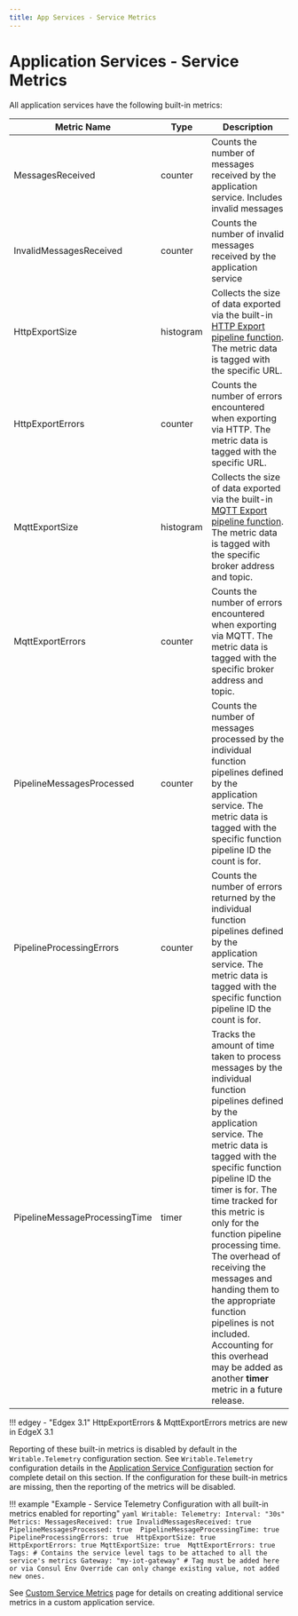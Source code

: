 ```yaml
---
title: App Services - Service Metrics
---
```


# Application Services - Service Metrics

All application services have the following built-in metrics:

| Metric Name                   | Type      | Description                                                  |
| ----------------------------- | --------- | ------------------------------------------------------------ |
| MessagesReceived              | counter   | Counts the number of messages received by the application service. Includes invalid messages |
| InvalidMessagesReceived       | counter   | Counts the number of invalid messages received by the application service |
| HttpExportSize                | histogram | Collects the size of data exported via the built-in [HTTP Export pipeline function](../sdk/api/BuiltInPipelineFunctions.md#http-export). The metric data is tagged with the specific URL. |
| HttpExportErrors              | counter   | Counts the number of errors encountered when exporting via HTTP.  The metric data is tagged with the specific URL. |
| MqttExportSize                | histogram | Collects the size of data exported via the built-in [MQTT Export pipeline function](../sdk/api/BuiltInPipelineFunctions.md#mqtt-export). The metric data is tagged with the specific broker address and topic. |
| MqttExportErrors              | counter   | Counts the number of errors encountered when exporting via MQTT. The metric data is tagged with the specific broker address and topic. |
| PipelineMessagesProcessed     | counter   | Counts the number of messages processed by the individual function pipelines defined by the application service. The metric data is tagged with the specific function pipeline ID the count is for. |
| PipelineProcessingErrors      | counter   | Counts the number of errors returned by the individual function pipelines defined by the application service. The metric data is tagged with the specific function pipeline ID the count is for. |
| PipelineMessageProcessingTime | timer     | Tracks the amount of time taken to process messages by the individual function pipelines defined by the application service. The metric data is tagged with the specific function pipeline ID the timer is for. The time tracked for this metric is only for the function pipeline processing time. The overhead of receiving the messages and handing them to the appropriate function pipelines is not included. Accounting for this overhead may be added as another **timer** metric in a future release. |

!!! edgey - "Edgex 3.1"
    HttpExportErrors & MqttExportErrors metrics are new in EdgeX 3.1

Reporting of these built-in metrics is disabled by default in the `Writable.Telemetry` configuration section. See `Writable.Telemetry` configuration details in the [Application Service Configuration](../Configuration.md#writable) section for complete detail on this section. If the configuration for these built-in metrics are missing, then the reporting of the metrics will be disabled.

!!! example "Example - Service Telemetry Configuration with all built-in metrics enabled for reporting"
    ```yaml
    Writable:
      Telemetry:
        Interval: "30s"
        Metrics:
          MessagesReceived: true
          InvalidMessagesReceived: true
          PipelineMessagesProcessed: true 
          PipelineMessageProcessingTime: true
          PipelineProcessingErrors: true 
          HttpExportSize: true 
          HttpExportErrors: true
          MqttExportSize: true 
          MqttExportErrors: true 
        Tags: # Contains the service level tags to be attached to all the service's metrics
        Gateway: "my-iot-gateway" # Tag must be added here or via Consul Env Override can only change existing value, not added new ones.
    ```

See [Custom Service Metrics](../sdk/details/CustomServiceMetrics.md) page for details on creating additional service metrics in a custom application service.
